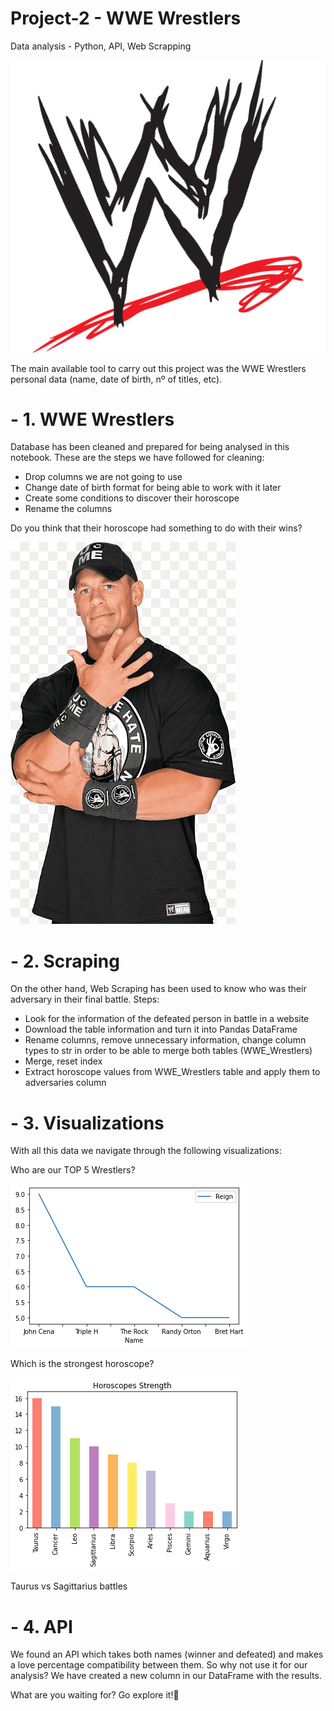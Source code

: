 # Project-2 - WWE Wrestlers
Data analysis - Python, API, Web Scrapping

![logo](https://github.com/lauurasarabia/Project-2/blob/main/images/logo-WWE.png?raw=true)


The main available tool to carry out this project was the WWE Wrestlers personal data (name, date of birth, nº of titles, etc).

# - 1. WWE Wrestlers
Database has been cleaned and prepared for being analysed in this notebook. 
These are the steps we have followed for cleaning: 
* Drop columns we are not going to use
* Change date of birth format for being able to work with it later
* Create some conditions to discover their horoscope
* Rename the columns

Do you think that their horoscope had something to do with their wins?

![John_Cena](https://github.com/lauurasarabia/Project-2/blob/main/images/png-transparent-john-cena-wwe-raw-poemas-de-amor-professional-wrestler-the-nexus-john-cena-tshirt-logo-jersey-thumbnail.png?raw=true)

# - 2. Scraping
On the other hand, Web Scraping has been used to know who was their adversary in their final battle.
Steps:
* Look for the information of the defeated person in battle in a website
* Download the table information and turn it into Pandas DataFrame
* Rename columns, remove unnecessary information, change column types to str in order to be able to merge both tables (WWE_Wrestlers)
* Merge, reset index
* Extract horoscope values from WWE_Wrestlers table and apply them to adversaries column

# - 3. Visualizations
 With all this data we navigate through the following visualizations:
 
 Who are our TOP 5 Wrestlers?
 
 ![top5](https://github.com/lauurasarabia/Project-2/blob/main/images/top_5_classification.png?raw=true)
 
 
 Which is the strongest horoscope?
 
 ![strongest](https://github.com/lauurasarabia/Project-2/blob/main/images/strongest_horoscope.png?raw=true)
 
 
 Taurus vs Sagittarius battles



 
# - 4. API
We found an API which takes both names (winner and defeated) and makes a love percentage compatibility between them. So why not use it for our analysis? We have created a new column in our DataFrame with the results.

What are you waiting for? Go explore it!🧐





